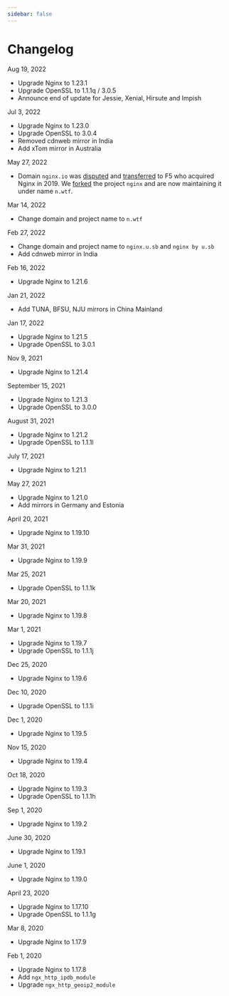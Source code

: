 ```yaml
---
sidebar: false
---
```


# Changelog

Aug 19, 2022

- Upgrade Nginx to 1.23.1
- Upgrade OpenSSL to 1.1.1q / 3.0.5
- Announce end of update for Jessie, Xenial, Hirsute and Impish

Jul 3, 2022

- Upgrade Nginx to 1.23.0
- Upgrade OpenSSL to 3.0.4
- Removed cdnweb mirror in India
- Add xTom mirror in Australia

May 27, 2022

- Domain `nginx.io` was [disputed](https://www.wipo.int/amc/en/domains/search/case.jsp?case_id=57148) and [transferred](https://u.sb/nginx-io/) to F5 who acquired Nginx in 2019. We [forked](https://github.com/u-sb/nginx-source) the project `nginx` and are now maintaining it under name `n.wtf`.

Mar 14, 2022

- Change domain and project name to `n.wtf`

Feb 27, 2022

- Change domain and project name to `nginx.u.sb` and `nginx by u.sb`
- Add cdnweb mirror in India

Feb 16, 2022

- Upgrade Nginx to 1.21.6

Jan 21, 2022

- Add TUNA, BFSU, NJU mirrors in China Mainland

Jan 17, 2022

- Upgrade Nginx to 1.21.5
- Upgrade OpenSSL to 3.0.1

Nov 9, 2021

- Upgrade Nginx to 1.21.4

September 15, 2021

- Upgrade Nginx to 1.21.3
- Upgrade OpenSSL to 3.0.0

August 31, 2021

- Upgrade Nginx to 1.21.2
- Upgrade OpenSSL to 1.1.1l

July 17, 2021

- Upgrade Nginx to 1.21.1

May 27, 2021

- Upgrade Nginx to 1.21.0
- Add mirrors in Germany and Estonia

April 20, 2021

- Upgrade Nginx to 1.19.10

Mar 31, 2021

- Upgrade Nginx to 1.19.9

Mar 25, 2021

- Upgrade OpenSSL to 1.1.1k

Mar 20, 2021

- Upgrade Nginx to 1.19.8

Mar 1, 2021

- Upgrade Nginx to 1.19.7
- Upgrade OpenSSL to 1.1.1j

Dec 25, 2020

- Upgrade Nginx to 1.19.6

Dec 10, 2020

- Upgrade OpenSSL to 1.1.1i

Dec 1, 2020

- Upgrade Nginx to 1.19.5

Nov 15, 2020

- Upgrade Nginx to 1.19.4

Oct 18, 2020

- Upgrade Nginx to 1.19.3
- Upgrade OpenSSL to 1.1.1h

Sep 1, 2020

- Upgrade Nginx to 1.19.2

June 30, 2020

- Upgrade Nginx to 1.19.1

June 1, 2020

- Upgrade Nginx to 1.19.0

April 23, 2020

- Upgrade Nginx to 1.17.10
- Upgrade OpenSSL to 1.1.1g


Mar 8, 2020

- Upgrade Nginx to 1.17.9

Feb 1, 2020

- Upgrade Nginx to 1.17.8
- Add `ngx_http_ipdb_module`
- Upgrade `ngx_http_geoip2_module`
